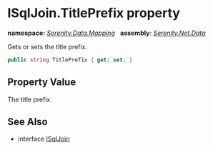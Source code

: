 # ISqlJoin.TitlePrefix property
**namespace:** *[Serenity.Data.Mapping](../../README.md#serenity.data.mapping-namespace)*   **assembly**: *[Serenity.Net.Data](../../README.md)*

Gets or sets the title prefix.

```csharp
public string TitlePrefix { get; set; }
```

## Property Value

The title prefix.

## See Also

* interface [ISqlJoin](../ISqlJoin.md)